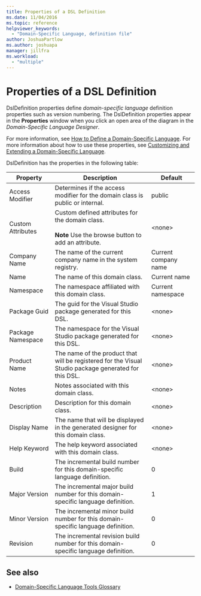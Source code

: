 ```yaml
---
title: Properties of a DSL Definition
ms.date: 11/04/2016
ms.topic: reference
helpviewer_keywords:
  - "Domain-Specific Language, definition file"
author: JoshuaPartlow
ms.author: joshuapa
manager: jillfra
ms.workload:
  - "multiple"
---
```

# Properties of a DSL Definition
DslDefinition properties define *domain-specific language* definition properties such as version numbering. The DslDefinition properties appear in the **Properties** window when you click an open area of the diagram in the *Domain-Specific Language Designer*.

 For more information, see [How to Define a Domain-Specific Language](../modeling/how-to-define-a-domain-specific-language.md). For more information about how to use these properties, see [Customizing and Extending a Domain-Specific Language](../modeling/customizing-and-extending-a-domain-specific-language.md).

 DslDefinition has the properties in the following table:

|Property|Description|Default|
|-|-|-|
|Access Modifier|Determines if the access modifier for the domain class is public or internal.|public|
|Custom Attributes|Custom defined attributes for the domain class.<br /><br /> **Note** Use the browse button to add an attribute.|\<none>|
|Company Name|The name of the current company name in the system registry.|Current company name|
|Name|The name of this domain class.|Current name|
|Namespace|The namespace affiliated with this domain class.|Current namespace|
|Package Guid|The guid for the Visual Studio package generated for this DSL.|\<none>|
|Package Namespace|The namespace for the Visual Studio package generated for this DSL.|\<none>|
|Product Name|The name of the product that will be registered for the Visual Studio package generated for this DSL.|\<none>|
|Notes|Notes associated with this domain class.|\<none>|
|Description|Description for this domain class.|\<none>|
|Display Name|The name that will be displayed in the generated designer for this domain class.|\<none>|
|Help Keyword|The help keyword associated with this domain class.|\<none>|
|Build|The incremental build number for this domain-specific language definition.|0|
|Major Version|The incremental major build number for this domain-specific language definition.|1|
|Minor Version|The incremental minor build number for this domain-specific language definition.|0|
|Revision|The incremental revision build number for this domain-specific language definition.|0|

## See also

- [Domain-Specific Language Tools Glossary](https://msdn.microsoft.com/ca5e84cb-a315-465c-be24-76aa3df276aa)